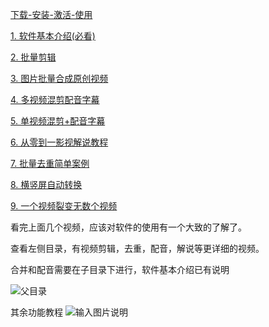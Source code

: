 
[下载-安装-激活-使用](https://www.bilibili.com/video/BV13i4y177g8/)

[1. 软件基本介绍(必看)](https://www.bilibili.com/video/BV1qv411C7rp/)

[2. 批量剪辑](https://www.bilibili.com/video/BV1mK4y1a7A6/)

[3. 图片批量合成原创视频](https://www.bilibili.com/video/BV11p4y1a7oy/)

[4. 多视频混剪配音字幕](https://www.bilibili.com/video/BV1p5411j7pJ/)

[5. 单视频混剪+配音字幕](https://www.bilibili.com/video/BV1sp4y1a7Qk/)

[6. 从零到一影视解说教程](https://www.bilibili.com/video/BV1dz4y1d73n/)

[7. 批量去重简单案例](https://www.bilibili.com/video/BV1rt4y1i7hC/)

[8. 横竖屏自动转换](https://www.bilibili.com/video/BV16i4y177FR/)

[9. 一个视频裂变无数个视频](https://www.bilibili.com/video/BV1ay4y1k7Y9/)


看完上面几个视频，应该对软件的使用有一个大致的了解了。

查看左侧目录，有视频剪辑，去重，配音，解说等更详细的视频。



合并和配音需要在子目录下进行，软件基本介绍已有说明

![父目录](https://images.gitee.com/uploads/images/2020/0922/213758_7ec69574_1093073.png "屏幕截图.png")


其余功能教程
![输入图片说明](https://images.gitee.com/uploads/images/2020/1107/121237_ba24b395_1093073.png "屏幕截图.png")

